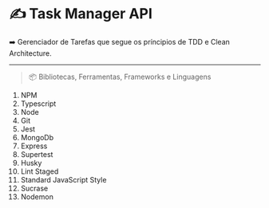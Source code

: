 # ✍️ Task Manager API
➡️ Gerenciador de Tarefas que segue os príncipios de TDD e Clean Architecture. 

---

> 📦 Bibliotecas, Ferramentas, Frameworks e Linguagens

 1. NPM
 2. Typescript
 3. Node
 4. Git
 5. Jest
 6. MongoDb
 7. Express
 8. Supertest
 9. Husky
 10. Lint Staged 
 11. Standard JavaScript Style
 12. Sucrase
 13. Nodemon
